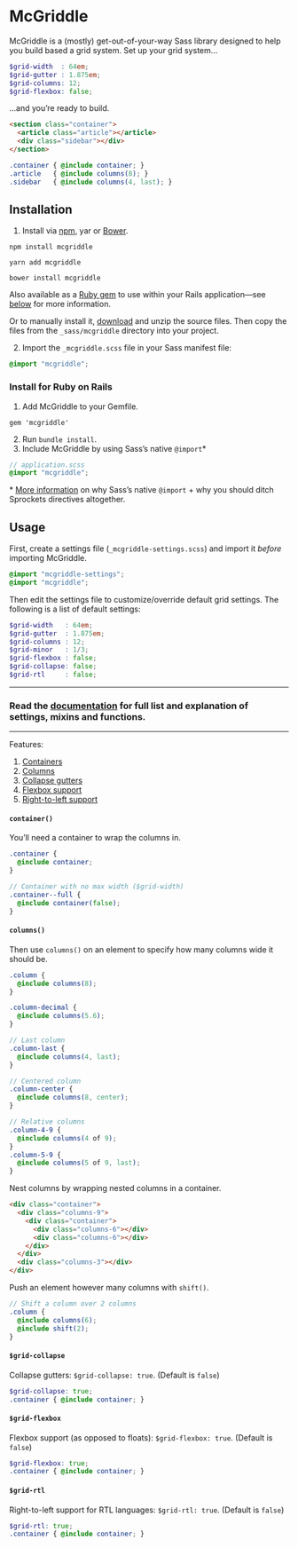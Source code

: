 # McGriddle

McGriddle is a (mostly) get-out-of-your-way Sass library designed to help you build based a grid system. Set up your grid system…

```scss
$grid-width  : 64em;
$grid-gutter : 1.875em;
$grid-columns: 12;
$grid-flexbox: false;
```

…and you’re ready to build.

```html
<section class="container">
  <article class="article"></article>
  <div class="sidebar"></div>
</section>
```

```scss
.container { @include container; }
.article   { @include columns(8); }
.sidebar   { @include columns(4, last); }
```

## Installation

1. Install via [npm](https://www.npmjs.com/package/mcgriddle), yar or [Bower](http://bower.io).
  ```
  npm install mcgriddle

  yarn add mcgriddle

  bower install mcgriddle
  ```

  Also available as a [Ruby gem](https://rubygems.org/gems/mcgriddle) to use within your Rails application—see [below](#install-for-ruby-on-rails) for more information.

  Or to manually install it, [download](https://github.com/jonsuh/mcgriddle/archive/master.zip) and unzip the source files. Then copy the files from the `_sass/mcgriddle` directory into your project.

2. Import the `_mcgriddle.scss` file in your Sass manifest file:

  ```scss
  @import "mcgriddle";
  ```

### Install for Ruby on Rails

1. Add McGriddle to your Gemfile.

  ```
  gem 'mcgriddle'
  ```

2. Run `bundle install`.
3. Include McGriddle by using Sass’s native `@import`*

  ```scss
  // application.scss
  @import "mcgriddle";
  ```

  \* [More information](https://blog.pivotal.io/pivotal-labs/labs/structure-your-sass-files-with-import) on why Sass’s native `@import` + why you should ditch Sprockets directives altogether.

## Usage

First, create a settings file (`_mcgriddle-settings.scss`) and import it _before_ importing McGriddle.

```scss
@import "mcgriddle-settings";
@import "mcgriddle";
```

Then edit the settings file to customize/override default grid settings. The following is a list of default settings:

```scss
$grid-width   : 64em;
$grid-gutter  : 1.875em;
$grid-columns : 12;
$grid-minor   : 1/3;
$grid-flexbox : false;
$grid-collapse: false;
$grid-rtl     : false;
```

---

### Read the [documentation](https://jonsuh.com/mcgriddle) for full list and explanation of settings, mixins and functions.

---

Features:

1. [Containers](#container)
2. [Columns](#columns)
3. [Collapse gutters](#grid-collapse)
4. [Flexbox support](#grid-flexbox)
5. [Right-to-left support](#grid-rtl)

#### `container()`

You’ll need a container to wrap the columns in.

```scss
.container {
  @include container;
}

// Container with no max width ($grid-width)
.container--full {
  @include container(false);
}
```

#### `columns()`

Then use `columns()` on an element to specify how many columns wide it should be.

```scss
.column {
  @include columns(8);
}

.column-decimal {
  @include columns(5.6);
}

// Last column
.column-last {
  @include columns(4, last);
}

// Centered column
.column-center {
  @include columns(8, center);
}

// Relative columns
.column-4-9 {
  @include columns(4 of 9);
}
.column-5-9 {
  @include columns(5 of 9, last);
}
```

Nest columns by wrapping nested columns in a container.

```html
<div class="container">
  <div class="columns-9">
    <div class="container">
      <div class="columns-6"></div>
      <div class="columns-6"></div>
    </div>
  </div>
  <div class="columns-3"></div>
</div>
```

Push an element however many columns with `shift()`.

```scss
// Shift a column over 2 columns
.column {
  @include columns(6);
  @include shift(2);
}
```

#### `$grid-collapse`

Collapse gutters: `$grid-collapse: true`. (Default is `false`)

```scss
$grid-collapse: true;
.container { @include container; }
```

#### `$grid-flexbox`

Flexbox support (as opposed to floats): `$grid-flexbox: true`. (Default is `false`)

```scss
$grid-flexbox: true;
.container { @include container; }
```

#### `$grid-rtl`

Right-to-left support for RTL languages: `$grid-rtl: true`. (Default is `false`)

```scss
$grid-rtl: true;
.container { @include container; }
```
